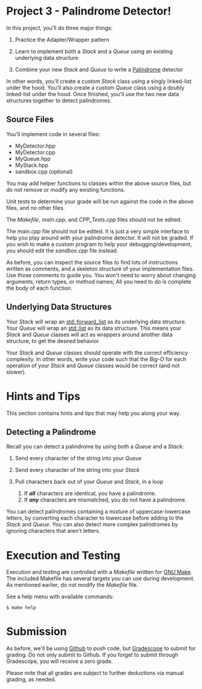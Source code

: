 # Project 3 - Palindrome Detector!

In this project, you'll do three major things:

1. Practice the Adapter/Wrapper pattern

2. Learn to implement both a *Stack* and a *Queue* using an existing underlying data structure

3. Combine your new *Stack* and *Queue* to write a [Palindrome](https://en.wikipedia.org/wiki/Palindrome) detector

In other words, you'll create a custom *Stack* class using a singly linked-list under the hood. You'll also create a custom *Queue* class using a doubly linked-list under the hood. Once finished, you'll use the two new data structures together to detect palindromes.

## Source Files

You'll implement code in several files:

* MyDetector.hpp
* MyDetector.cpp
* MyQueue.hpp
* MyStack.hpp
* sandbox.cpp (optional)

You may add helper functions to classes within the above source files, but do not remove or modify any existing functions.

Unit tests to determine your grade will be run against the code in the above files, and no other files.

The *Makefile*, *main.cpp*, and *CPP_Tests.cpp* files should not be edited.

The *main.cpp* file should not be edited. It is just a very simple interface to help you play around with your palindrome detector. It will not be graded. If you wish to make a custom program to help your debugging/development, you should edit the *sandbox.cpp* file instead.

As before, you can inspect the source files to find lots of instructions written as comments, and a skeleton structure of your implementation files. Use those comments to guide you. You won't need to worry about changing arguments, return types, or method names; All you need to do is complete the body of each function.

## Underlying Data Structures

Your *Stack* will wrap an [std::forward_list](https://en.cppreference.com/w/cpp/container/forward_list) as its underlying data structure. Your *Queue* will wrap an [std::list](https://en.cppreference.com/w/cpp/container/list) as its data structure. This means your *Stack* and *Queue* classes will act as wrappers around another data structure, to get the desired behavior.

Your *Stack* and *Queue* classes should operate with the correct efficiency complexity. In other words, write your code such that the *Big-O* for each operation of your *Stack* and *Queue* classes would be correct (and not slower).

# Hints and Tips

This section contains hints and tips that may help you along your way.

## Detecting a Palindrome

Recall you can detect a palindrome by using both a *Queue* and a *Stack*:

1. Send every character of the string into your *Queue*

2. Send every character of the string into your *Stack*

3. Pull characters back out of your *Queue* and *Stack*, in a loop

    1. If ***all*** characters are identical, you have a palindrome.
    2. If ***any*** characters are mismatched, you do not have a palindrome.

You can detect palindromes containing a mixture of uppercase-lowercase letters, by converting each character to lowercase before adding to the *Stack* and *Queue*. You can also detect more complex palindromes by ignoring characters that aren't letters.

# Execution and Testing

Execution and testing are controlled with a *Makefile* written for [GNU Make](https://www.gnu.org/software/make/). The included Makefile has several targets you can use during development. As mentioned earlier, do not modify the *Makefile* file.

See a help menu with available commands:
```console
$ make help
```

# Submission

As before, we'll be using [Github](https://github.com/) to push code, but [Gradescope](https://www.gradescope.com/) to submit for grading. Do not only submit to Github. If you forget to submit through Gradescope, you will receive a zero grade.

Please note that all grades are subject to further deductions via manual grading, as needed.




